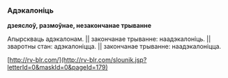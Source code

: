 ### Адэкалоніць
**дзеяслоў, размоўнае, незакончанае трыванне**

Апырскваць адэкалонам. || закончанае трыванне: наадэкалоніць. || зваротны стан: адэкалоніцца. || закончанае трыванне: наадэкалоніцца.

<a rel="author">[http://rv-blr.com/](http://rv-blr.com/slounik.jsp?letterId=0&maskId=0&pageId=179)</a>

